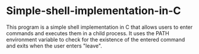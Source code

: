# Simple-shell-implementation-in-C
This program is a simple shell implementation in C that allows users to enter commands and executes them in a child process. It uses the PATH environment variable to check for the existence of the entered command and exits when the user enters "leave".

